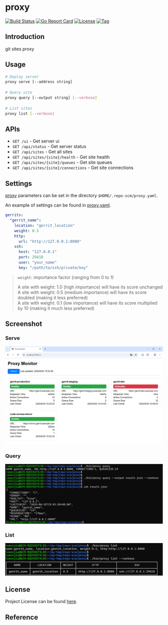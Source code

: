 # proxy

[![Build Status](https://github.com/repo-scm/proxy/workflows/ci/badge.svg?branch=main&event=push)](https://github.com/repo-scm/proxy/actions?query=workflow%3Aci)
[![Go Report Card](https://goreportcard.com/badge/github.com/repo-scm/proxy)](https://goreportcard.com/report/github.com/repo-scm/proxy)
[![License](https://img.shields.io/github/license/repo-scm/proxy.svg)](https://github.com/repo-scm/proxy/blob/main/LICENSE)
[![Tag](https://img.shields.io/github/tag/repo-scm/proxy.svg)](https://github.com/repo-scm/proxy/tags)



## Introduction

git sites proxy



## Usage

```bash
# Deploy server
proxy serve [--address string]

# Query site
proxy query [--output string] [--verbose]

# List sites
proxy list [--verbose]
```



## APIs

- `GET /ui` - Get server ui
- `GET /api/status` - Get server status
- `GET /api/sites` - Get all sites
- `GET /api/sites/{site}/health` - Get site health
- `GET /api/sites/{site}/queues` - Get site queues
- `GET /api/sites/{site}/connections` - Get site connections



## Settings

[proxy](https://github.com/repo-scm/proxy) parameters can be set in the directory `$HOME/.repo-scm/proxy.yaml`.

An example of settings can be found in [proxy.yaml](https://github.com/repo-scm/proxy/blob/main/config/proxy.yaml).

```yaml
gerrits:
  "gerrit_name":
    location: "gerrit_location"
    weight: 0.5
    http:
      url: "http://127.0.0.1:8080"
    ssh:
      host: "127.0.0.1"
      port: 29418
      user: "your_name"
      key: "/path/to/ssh/private/key"
```

> `weight`: importance factor (ranging from 0 to 1)
>
> A site with weight: 1.0 (high importance) will have its score unchanged  
> A site with weight: 0.5 (medium importance) will have its score doubled (making it less preferred)  
> A site with weight: 0.1 (low importance) will have its score multiplied by 10 (making it much less preferred)  



## Screenshot

### Serve

![serve.png](serve.png)

### Query

![query.png](query.png)

### List

![list.png](list.png)



## License

Project License can be found [here](LICENSE).



## Reference
